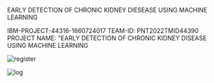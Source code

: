 EARLY DETECTION OF CHRONIC KIDNEY DIESEASE USING MACHINE LEARNING

IBM-PROJECT-44316-1660724017
TEAM-ID: PNT2022TMID44390
PROJECT NAME: "EARLY DETECTION OF CHRONIC KIDNEY DISEASE USING MACHINE LEARNING


![register](https://user-images.githubusercontent.com/100985219/201517461-d27a9488-a5cd-4c32-9b55-20b060ae25cc.jpg)

![log](https://user-images.githubusercontent.com/100985219/201517457-ef3dbeb2-592e-479a-809a-ae8461b2e1bd.jpg)




















